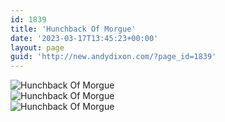 ```yaml
---
id: 1839
title: 'Hunchback Of Morgue'
date: '2023-03-17T13:45:23+00:00'
layout: page
guid: 'http://new.andydixon.com/?page_id=1839'
---
```


![Hunchback Of Morgue](https://i0.wp.com/assets.g8x2.ldn.idrivee2-23.com/posters/Hunchback%20Of%20Morgue%2001.jpg?w=1200&ssl=1 "Hunchback Of Morgue")  
![Hunchback Of Morgue](https://i0.wp.com/assets.g8x2.ldn.idrivee2-23.com/posters/Hunchback%20Of%20Morgue%2002.jpg?w=1200&ssl=1 "Hunchback Of Morgue")  
![Hunchback Of Morgue](https://i0.wp.com/assets.g8x2.ldn.idrivee2-23.com/posters/Hunchback%20Of%20Morgue%2003.jpg?w=1200&ssl=1 "Hunchback Of Morgue")